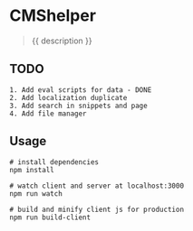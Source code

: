 # CMShelper

> {{ description }}

## TODO

```
1. Add eval scripts for data - DONE
2. Add localization duplicate
3. Add search in snippets and page
4. Add file manager
```

## Usage

```
# install dependencies
npm install

# watch client and server at localhost:3000
npm run watch

# build and minify client js for production
npm run build-client
```